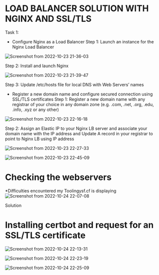 # LOAD BALANCER SOLUTION WITH NGINX AND SSL/TLS
Task 1:
* Configure Nginx as a Load Balancer
Step 1: Launch an instance for the Nginx Load Balancer

![Screenshot from 2022-10-23 21-36-03](https://user-images.githubusercontent.com/110517150/197416989-b067a09b-a2fe-49bb-8346-67e364511cc2.png)

Step 2: Install and launch Nginx

![Screenshot from 2022-10-23 21-39-47](https://user-images.githubusercontent.com/110517150/197417179-a767da7f-f24d-45e2-979d-09407d908587.png)

Step 3: Update /etc/hosts file for local DNS with Web Servers’ names 

  
* Register a new domain name and configure secured connection using SSL/TLS certificates
Step 1: Register a new domain name with any registrar of your choice in any domain zone (e.g. .com, .net, .org, .edu, .info, .xyz or any other)

![Screenshot from 2022-10-23 22-16-18](https://user-images.githubusercontent.com/110517150/197418705-18b7bd1f-0d1a-4fe6-a116-ec13813f3321.png)

Step 2: Assign an Elastic IP to your Nginx LB server and associate your domain name with the IP address and Update A record in your registrar to point to Nginx LB using IP address

![Screenshot from 2022-10-23 22-27-33](https://user-images.githubusercontent.com/110517150/197419137-9fadf8a2-e649-4ff9-ba50-7dafc4e3616f.png)

![Screenshot from 2022-10-23 22-45-09](https://user-images.githubusercontent.com/110517150/197419721-f8c90e91-091e-43db-a10a-1b2398b64ae3.png)

# Checking the webservers 
*Difficulties encountered
my Toolingysf.cf is displaying
![Screenshot from 2022-10-24 22-07-08](https://user-images.githubusercontent.com/110517150/197629549-28390e49-987e-457f-96aa-cde40ddf7e50.png)

Solution




# Installing certbot and request for an SSL/TLS certificate
![Screenshot from 2022-10-24 22-13-31](https://user-images.githubusercontent.com/110517150/197630565-fd7c415a-c324-4661-86fe-c2b342d85b28.png)

![Screenshot from 2022-10-24 22-23-19](https://user-images.githubusercontent.com/110517150/197632310-9a4e73a9-3657-4e36-aea2-78058820b633.png)

![Screenshot from 2022-10-24 22-25-09](https://user-images.githubusercontent.com/110517150/197632536-5cf20d87-2a39-4467-b385-3853102e3247.png)

